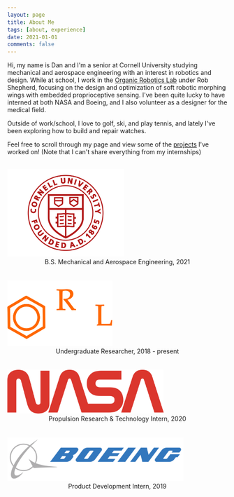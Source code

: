 ```yaml
---
layout: page
title: About Me
tags: [about, experience]
date: 2021-01-01
comments: false
---
```


Hi, my name is Dan and I'm a senior at Cornell University studying mechanical and aerospace engineering with an interest in robotics and design. While at school, I work in the <a href="https://orl.mae.cornell.edu/">Organic Robotics Lab</a> under Rob Shepherd, focusing on the design and optimization of soft robotic morphing wings with embedded proprioceptive sensing. I've been quite lucky to have interned at both NASA and Boeing, and I also volunteer as a designer for the medical field. 

Outside of work/school, I love to golf, ski, and play tennis, and lately I've been exploring how to build and repair watches. 

Feel free to scroll through my page and view some of the <a href="/projects">projects</a> I've worked on! (Note that I can't share everything from my internships)
<br/><br/>

<img src="/assets/img/cornell.png" style="max-height:200px; max-width: 100%; height: auto; width: auto;">
<center>B.S. Mechanical and Aerospace Engineering, 2021 </center>
<br/><br/>

<img src="/assets/img/orl.png" style="max-height:150px; max-width: 100%; height: auto; width: auto;">
<center>Undergraduate Researcher, 2018 - present </center>
<br/><br/>

<img src="/assets/img/nasa.png" style="max-height:100px; max-width: 100%; height: auto; width: auto;">
<center>Propulsion Research & Technology Intern, 2020 </center>
<br/><br/>

<img src="/assets/img/boeing.png" style="max-height:100px; max-width: 100%; height: auto; width: auto;">
<center>Product Development Intern, 2019 </center>
<br/><br/>
